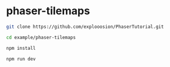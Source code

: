 # phaser-tilemaps

```bash
git clone https://github.com/explooosion/PhaserTutorial.git
```

```bash
cd example/phaser-tilemaps
```

```bash
npm install
```

```bash
npm run dev
```